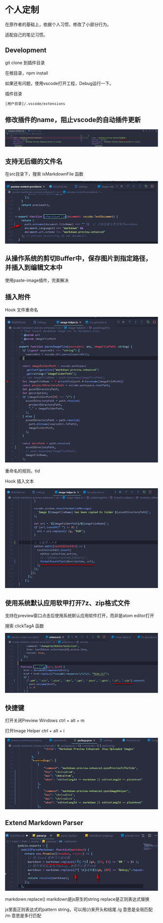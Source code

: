 # 个人定制

在原作者的基础上，依据个人习惯，修改了小部分行为。

适配自己的笔记习惯。


## Development

git clone 到插件目录

在根目录，npm install

如果还有问题，使用vscode打开工程，Debug运行一下。

插件目录

```
[用户目录]/.vscode/extensions
```


## 修改插件的name，阻止vscode的自动插件更新

![](/doc/image/README_20191117_130942.png)


## 支持无后缀的文件名

在src目录下，搜索 isMarkdownFile 函数

![](/doc/image/README_20191117_143056.png)

## 从操作系统的剪切Buffer中，保存图片到指定路径，并插入到编辑文本中

使用paste-image插件，完美解决


## 插入附件

Hook 文件重命名

![](/doc/image/README_20191117_140543.png)

重命名的规则，tid

Hook 插入文本

![](/doc/image/README_20191117_140642.png)


## 使用系统默认应用软甲打开7z、zip格式文件

支持在preview窗口点击后使用系统默认应用软件打开，而非是atom editor打开

搜索 clickTagA 函数

![](/doc/image/README_20191117_144620.png)


## 快捷键

打开关闭Preview Windows
ctrl + alt + m

打开Image Helper
ctrl + alt + i

![](/doc/image/README_20191117_150900.png)


## Extend Markdown Parser

![](/doc/image/README_20191117_165402.png)

markdown.replace()
markdown是js原生的string
replace是正则表达式替换

js里面正则表达式的pattern string，可以用(/)来开头和结尾
/g 意思是全局匹配
/m 意思是多行匹配
